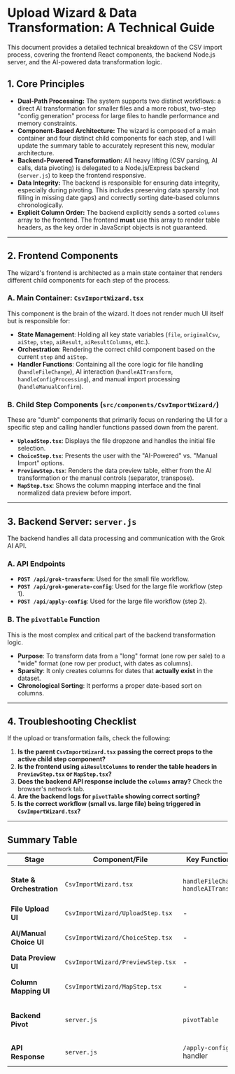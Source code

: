 # Upload Wizard & Data Transformation: A Technical Guide

This document provides a detailed technical breakdown of the CSV import process, covering the frontend React components, the backend Node.js server, and the AI-powered data transformation logic.

## 1. Core Principles

- **Dual-Path Processing:** The system supports two distinct workflows: a direct AI transformation for smaller files and a more robust, two-step "config generation" process for large files to handle performance and memory constraints.
- **Component-Based Architecture:** The wizard is composed of a main container and four distinct child components for each step, and I will update the summary table to accurately represent this new, modular architecture.
- **Backend-Powered Transformation:** All heavy lifting (CSV parsing, AI calls, data pivoting) is delegated to a Node.js/Express backend (`server.js`) to keep the frontend responsive.
- **Data Integrity:** The backend is responsible for ensuring data integrity, especially during pivoting. This includes preserving data sparsity (not filling in missing date gaps) and correctly sorting date-based columns chronologically.
- **Explicit Column Order:** The backend explicitly sends a sorted `columns` array to the frontend. The frontend **must** use this array to render table headers, as the key order in JavaScript objects is not guaranteed.

---

## 2. Frontend Components

The wizard's frontend is architected as a main state container that renders different child components for each step of the process.

### A. Main Container: `CsvImportWizard.tsx`
This component is the brain of the wizard. It does not render much UI itself but is responsible for:
- **State Management**: Holding all key state variables (`file`, `originalCsv`, `aiStep`, `step`, `aiResult`, `aiResultColumns`, etc.).
- **Orchestration**: Rendering the correct child component based on the current `step` and `aiStep`.
- **Handler Functions**: Containing all the core logic for file handling (`handleFileChange`), AI interaction (`handleAITransform`, `handleConfigProcessing`), and manual import processing (`handleManualConfirm`).

### B. Child Step Components (`src/components/CsvImportWizard/`)
These are "dumb" components that primarily focus on rendering the UI for a specific step and calling handler functions passed down from the parent.
- **`UploadStep.tsx`**: Displays the file dropzone and handles the initial file selection.
- **`ChoiceStep.tsx`**: Presents the user with the "AI-Powered" vs. "Manual Import" options.
- **`PreviewStep.tsx`**: Renders the data preview table, either from the AI transformation or the manual controls (separator, transpose).
- **`MapStep.tsx`**: Shows the column mapping interface and the final normalized data preview before import.

---

## 3. Backend Server: `server.js`

The backend handles all data processing and communication with the Grok AI API.

### A. API Endpoints

- **`POST /api/grok-transform`**: Used for the small file workflow.
- **`POST /api/grok-generate-config`**: Used for the large file workflow (step 1).
- **`POST /api/apply-config`**: Used for the large file workflow (step 2).

### B. The `pivotTable` Function
This is the most complex and critical part of the backend transformation logic.
- **Purpose**: To transform data from a "long" format (one row per sale) to a "wide" format (one row per product, with dates as columns).
- **Sparsity**: It only creates columns for dates that **actually exist** in the dataset.
- **Chronological Sorting**: It performs a proper date-based sort on columns.

---

## 4. Troubleshooting Checklist

If the upload or transformation fails, check the following:
1.  **Is the parent `CsvImportWizard.tsx` passing the correct props to the active child step component?**
2.  **Is the frontend using `aiResultColumns` to render the table headers in `PreviewStep.tsx` or `MapStep.tsx`?**
3.  **Does the backend API response include the `columns` array?** Check the browser's network tab.
4.  **Are the backend logs for `pivotTable` showing correct sorting?**
5.  **Is the correct workflow (small vs. large file) being triggered in `CsvImportWizard.tsx`?**

---

## Summary Table

| Stage                     | Component/File                           | Key Function(s)                   | Critical Logic                                      |
| ------------------------- | ---------------------------------------- | --------------------------------- | --------------------------------------------------- |
| **State & Orchestration** | `CsvImportWizard.tsx`                    | `handleFileChange`, `handleAITransform` | Manages state and renders the correct step component. |
| **File Upload UI**        | `CsvImportWizard/UploadStep.tsx`         | -                                 | Renders the dropzone.                               |
| **AI/Manual Choice UI**   | `CsvImportWizard/ChoiceStep.tsx`         | -                                 | Renders the two import path choices.                |
| **Data Preview UI**       | `CsvImportWizard/PreviewStep.tsx`        | -                                 | Renders the data preview table.                     |
| **Column Mapping UI**     | `CsvImportWizard/MapStep.tsx`            | -                                 | Renders the column mapping interface.               |
| **Backend Pivot**         | `server.js`                              | `pivotTable`                      | Date normalization, chronological sort, sparsity.   |
| **API Response**          | `server.js`                              | `/apply-config` handler           | Returns `{ transformedData, columns }`.             | 
